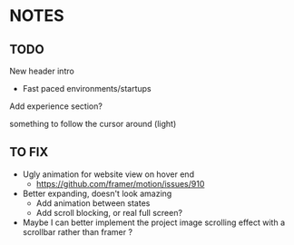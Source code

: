 # NOTES

## TODO

New header intro

- Fast paced environments/startups

Add experience section?

something to follow the cursor around (light)

## TO FIX

- Ugly animation for website view on hover end
  - https://github.com/framer/motion/issues/910
- Better expanding, doesn't look amazing
  - Add animation between states
  - Add scroll blocking, or real full screen?
- Maybe I can better implement the project image scrolling effect with a scrollbar rather than framer ?
